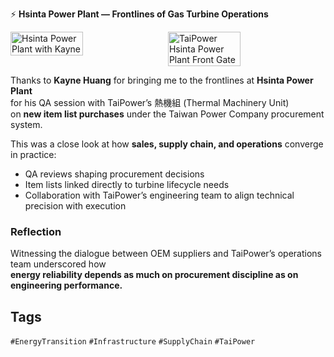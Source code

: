 ⚡ **Hsinta Power Plant — Frontlines of Gas Turbine Operations**

<div style="display:flex;flex-wrap:wrap;gap:10px">
  <img src="/alvin-site/JPG_VID/hsinta1.jpg" alt="Hsinta Power Plant with Kayne" width="48%">
  <img src="/alvin-site/JPG_VID/hsinta2.jpg" alt="TaiPower Hsinta Power Plant Front Gate" width="48%">
</div>

Thanks to **Kayne Huang** for bringing me to the frontlines at **Hsinta Power Plant**  
for his QA session with TaiPower’s 熱機組 (Thermal Machinery Unit)  
on **new item list purchases** under the Taiwan Power Company procurement system.  

This was a close look at how **sales, supply chain, and operations** converge in practice:  

- QA reviews shaping procurement decisions  
- Item lists linked directly to turbine lifecycle needs  
- Collaboration with TaiPower’s engineering team to align technical precision with execution  

### Reflection  
Witnessing the dialogue between OEM suppliers and TaiPower’s operations team underscored how  
**energy reliability depends as much on procurement discipline as on engineering performance.**

## Tags
`#EnergyTransition` `#Infrastructure` `#SupplyChain` `#TaiPower`
